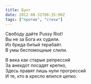 ```yaml
---
title: Бунт
date: 2012-08-31T06:35:00Z
tags: ["против", "стихи"]
---
```


Свободу дайте Pussy Riot!  
Вы не за Бога их судили.  
Из бреда битый терабайт.  
В умы беспомощные слили.

В века как старые репрессий  
За анекдот посадят крепко,  
Здесь правят лишь нули прогрессий  
И те, кто в кресло впился цепко.  
